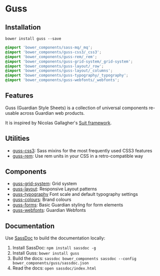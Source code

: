 # Guss

## Installation

```
bower install guss --save
```

```scss
@import 'bower_components/sass-mq/_mq';
@import 'bower_components/guss-css3/_css3';
@import 'bower_components/guss-rem/_rem';
@import 'bower_components/guss-grid-system/_grid-system';
@import 'bower_components/guss-layout/_row';
@import 'bower_components/guss-layout/_columns';
@import 'bower_components/guss-typography/_typography';
@import 'bower_components/guss-webfonts/_webfonts';
```

## Features

Guss (Guardian Style Sheets) is a collection of universal components re-usable across
Guardian web products.

It is inspired by Nicolas Gallagher's [Suit framework](https://github.com/suitcss/suit).

## Utilities

- [guss-css3](https://github.com/guardian/guss-css3): Sass mixins for the most frequently used CSS3 features
- [guss-rem](https://github.com/guardian/guss-rem): Use rem units in your CSS in a retro-compatible way

## Components

- [guss-grid-system](https://github.com/guardian/guss-grid-system): Grid system
- [guss-layout](https://github.com/guardian/guss-layout): Responsive Layout patterns
- [guss-typography](https://github.com/guardian/guss-typography) Font scale and default typography settings
- [guss-colours](https://github.com/guardian/guss-colours): Brand colours
- [guss-forms](https://github.com/guardian/guss-forms): Basic Guardian styling for form elements
- [guss-webfonts](https://github.com/guardian/guss-webfonts): Guardian Webfonts

## Documentation

Use [SassDoc](https://github.com/SassDoc/sassdoc) to build the documentation locally:

1. Install SassDoc: `npm install sassdoc -g`
2. Install Guss: `bower install guss`
3. Build the docs: `sassdoc bower_components sassdoc --config bower_components/guss/sassdoc.json`
4. Read the docs: `open sassdoc/index.html`
